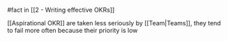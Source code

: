 #fact in [[2 - Writing effective OKRs]]

[[Aspirational OKR]] are taken less seriously by [[Team|Teams]], they tend to fail more often because their priority is low
